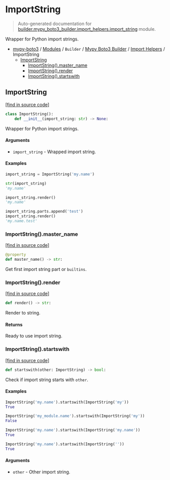 # ImportString

> Auto-generated documentation for [builder.mypy_boto3_builder.import_helpers.import_string](https://github.com/vemel/mypy_boto3/blob/master/builder/mypy_boto3_builder/import_helpers/import_string.py) module.

Wrapper for Python import strings.

- [mypy-boto3](../../../README.md#mypy_boto3) / [Modules](../../../MODULES.md#mypy-boto3-modules) / `Builder` / [Mypy Boto3 Builder](../index.md#mypy-boto3-builder) / [Import Helpers](index.md#import-helpers) / ImportString
    - [ImportString](#importstring)
        - [ImportString().master_name](#importstringmaster_name)
        - [ImportString().render](#importstringrender)
        - [ImportString().startswith](#importstringstartswith)

## ImportString

[[find in source code]](https://github.com/vemel/mypy_boto3/blob/master/builder/mypy_boto3_builder/import_helpers/import_string.py#L9)

```python
class ImportString():
    def __init__(import_string: str) -> None:
```

Wrapper for Python import strings.

#### Arguments

- `import_string` - Wrapped import string.

#### Examples

```python
import_string = ImportString('my.name')

str(import_string)
'my.name'

import_string.render()
'my.name'

import_string.parts.append('test')
import_string.render()
'my.name.test'
```

### ImportString().master_name

[[find in source code]](https://github.com/vemel/mypy_boto3/blob/master/builder/mypy_boto3_builder/import_helpers/import_string.py#L90)

```python
@property
def master_name() -> str:
```

Get first import string part or `builtins`.

### ImportString().render

[[find in source code]](https://github.com/vemel/mypy_boto3/blob/master/builder/mypy_boto3_builder/import_helpers/import_string.py#L81)

```python
def render() -> str:
```

Render to string.

#### Returns

Ready to use import string.

### ImportString().startswith

[[find in source code]](https://github.com/vemel/mypy_boto3/blob/master/builder/mypy_boto3_builder/import_helpers/import_string.py#L49)

```python
def startswith(other: ImportString) -> bool:
```

Check if import string starts with `other`.

#### Examples

```python
ImportString('my.name').startswith(ImportString('my'))
True

ImportString('my_module.name').startswith(ImportString('my'))
False

ImportString('my.name').startswith(ImportString('my.name'))
True

ImportString('my.name').startswith(ImportString(''))
True
```

#### Arguments

- `other` - Other import string.
